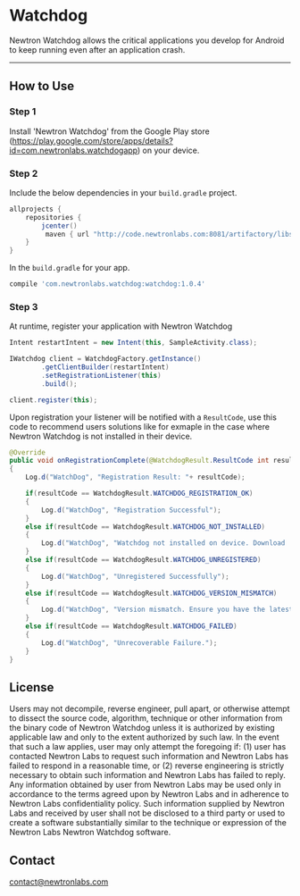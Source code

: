 # Watchdog

Newtron Watchdog allows the critical applications you develop for Android to keep running even after an application crash. 

---

## How to Use 

### Step 1

Install 'Newtron Watchdog' from the Google Play store (https://play.google.com/store/apps/details?id=com.newtronlabs.watchdogapp) on your device.


### Step 2

Include the below dependencies in your `build.gradle` project.

```gradle
allprojects {
    repositories {
        jcenter()
         maven { url "http://code.newtronlabs.com:8081/artifactory/libs-release-local" }
    }
}
```

In the `build.gradle` for your app.

```gradle
compile 'com.newtronlabs.watchdog:watchdog:1.0.4'
```

### Step 3

At runtime, register your application with Newtron Watchdog

```java
Intent restartIntent = new Intent(this, SampleActivity.class);

IWatchdog client = WatchdogFactory.getInstance()
        .getClientBuilder(restartIntent)
        .setRegistrationListener(this)
        .build();

client.register(this);
```

Upon registration your listener will be notified with a `ResultCode`, use this code to recommend users solutions like for exmaple in the case where Newtron Watchdog is not installed in their device. 

```java
@Override
public void onRegistrationComplete(@WatchdogResult.ResultCode int resultCode)
{
	Log.d("WatchDog", "Registration Result: "+ resultCode);

	if(resultCode == WatchdogResult.WATCHDOG_REGISTRATION_OK)
	{
		Log.d("WatchDog", "Registration Successful");
	}
	else if(resultCode == WatchdogResult.WATCHDOG_NOT_INSTALLED)
	{
		Log.d("WatchDog", "Watchdog not installed on device. Download 'Newtron Watchdog' from App Store");
	}
	else if(resultCode == WatchdogResult.WATCHDOG_UNREGISTERED)
	{
		Log.d("WatchDog", "Unregistered Successfully");
	}
	else if(resultCode == WatchdogResult.WATCHDOG_VERSION_MISMATCH)
	{
		Log.d("WatchDog", "Version mismatch. Ensure you have the latest version of Watchdog and Libraries");
	}
	else if(resultCode == WatchdogResult.WATCHDOG_FAILED)
	{
		Log.d("WatchDog", "Unrecoverable Failure.");
	}
}
```

## License

Users may not decompile, reverse engineer, pull apart, or otherwise attempt to dissect the source code, algorithm, technique or other information from the binary code of Newtron Watchdog unless it is authorized by existing applicable law and only to the extent authorized by such law. In the event that such a law applies, user may only attempt the foregoing if: (1) user has contacted Newtron Labs to request such information and Newtron Labs has failed to respond in a reasonable time, or (2) reverse engineering is strictly necessary to obtain such information and Newtron Labs has failed to reply. Any information obtained by user from Newtron Labs may be used only in accordance to the terms agreed upon by Newtron Labs and in adherence to Newtron Labs confidentiality policy. Such information supplied by Newtron Labs and received by user shall not be disclosed to a third party or used to create a software substantially similar to the technique or expression of the Newtron Labs Newtron Watchdog software.
	
## Contact

contact@newtronlabs.com
